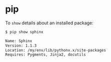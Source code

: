 # pip


To `show` details about an installed package:

```bash
$ pip show sphinx

Name: Sphinx
Version: 1.1.3
Location: /my/env/lib/pythonx.x/site-packages
Requires: Pygments, Jinja2, docutils
```

